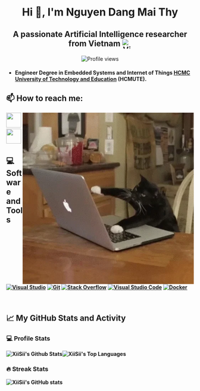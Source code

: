 <h1 align="center">Hi 👋, I'm Nguyen Dang Mai Thy</h1>
<div align="center">
  <h2 >A passionate Artificial Intelligence researcher from Vietnam
  <img src="https://img.icons8.com/color/48/000000/vietnam-circular.png" alt="Vietnam flag" style="height: 25px; width: 25px; display: inline-block; vertical-align: middle;"></h2>
  <img src="https://komarev.com/ghpvc/?username=xiisii" alt="Profile views" style="display: inline-block; vertical-align: middle;">
</div>

<h4><b> 
  
- Engineer Degree in Embedded Systems and Internet of Things [HCMC University of Technology and Education](https://hcmute.edu.vn/) (HCMUTE). 

<h2 align="left"> 📫 How to reach me:</h2>
<p><img align="right" src="https://github.com/xiisii/xiisii/blob/main/giphy.gif" width="460" height="460" alt="xiisii" /></p>
<p align="left">
  <a href="https://www.facebook.com/xiisii/" alt="Facebook">
    <img src="https://img.icons8.com/fluent/48/000000/facebook-new.png" target="_blank" height="40" width="40"/>
  </a> 
  <a href="mailto:xiisiimt@gmail.com" alt="Email">
    <img src="https://img.icons8.com/fluent/48/000000/mailing.png" height="40" width="40"/>
  </a>
</p>


💻 Software and Tools
--
<p>
    <a href="https://github.com/xiisii"><img alt="Visual Studio" src="https://img.shields.io/badge/-visual%20studio-purple?style=for-the-badge&logo=visualstudio&logoColor=white"></a>
    <a href="https://github.com/xiisii"><img alt="Git" src="https://img.shields.io/badge/Git%20-%23F05033.svg?style=for-the-badge&logo=git&logoColor=white"></a>
    <a href="https://github.com/xiisii"><img alt="Stack Overflow" src="https://img.shields.io/badge/-Stack%20Overflow-FE7A16?style=for-the-badge&logo=stack-overflow&logoColor=white"></a>
    <a href="https://github.com/xiisii"><img alt="Visual Studio Code" src="https://img.shields.io/badge/Visual%20Studio%20Code-0078d7.svg?style=for-the-badge&logo=visual-studio-code&logoColor=white"></a>
    <a href="https://github.com/xiisii"><img alt="Docker" src="https://img.shields.io/badge/-Docker-blue?style=for-the-badge&logo=docker&logoColor=white"></a>
</p>
</br>

## 📈 My GitHub Stats and Activity

### 💻 Profile Stats

<img alt="XiiSii's Github Stats" src="https://github-readme-stats.vercel.app/api/?username=xiisii&show_icons=true&include_all_commits=true&count_private=true&theme=react&hide_border=true&bg_color=1F222E&title_color=F85D7F&icon_color=F8D866" height="192px"/><img alt="XiiSii's Top Languages" src="https://github-readme-stats.vercel.app/api/top-langs/?username=xiisii&langs_count=8&layout=compact&theme=react&hide_border=true&bg_color=1F222E&title_color=F85D7F&icon_color=F8D866" height="192px"/>

### 🔥 Streak Stats

![XiiSii's GitHub stats](https://github-readme-streak-stats.herokuapp.com/?user=xiisii&theme=tokyonight)



